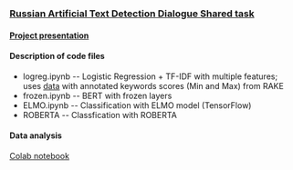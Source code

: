 ### [Russian Artificial Text Detection Dialogue Shared task](https://www.kaggle.com/c/ruatd-2022-bi/)
#### [Project presentation](https://docs.google.com/presentation/d/1sWbo6Toc60kEPzwrjAAK4qzuVdgNHaIeGA9yuKpVq8M/edit?usp=sharing)
#### Description of code files
* logreg.ipynb -- Logistic Regression + TF-IDF with multiple features; uses [data](https://drive.google.com/file/d/1bW0NiUSqriUNxwFd4ToQIPssBOl-gDcQ/view?usp=sharing) with annotated keywords scores (Min and Max) from RAKE
* frozen.ipynb -- BERT with frozen layers
* ELMO.ipynb -- Classification with ELMO model (TensorFlow)
* ROBERTA -- Classfication with ROBERTA
#### Data analysis
[Colab notebook](https://colab.research.google.com/drive/1gShXlB-_qjmLzNr32meqEuWQuVoDWvZk?usp=sharing)
